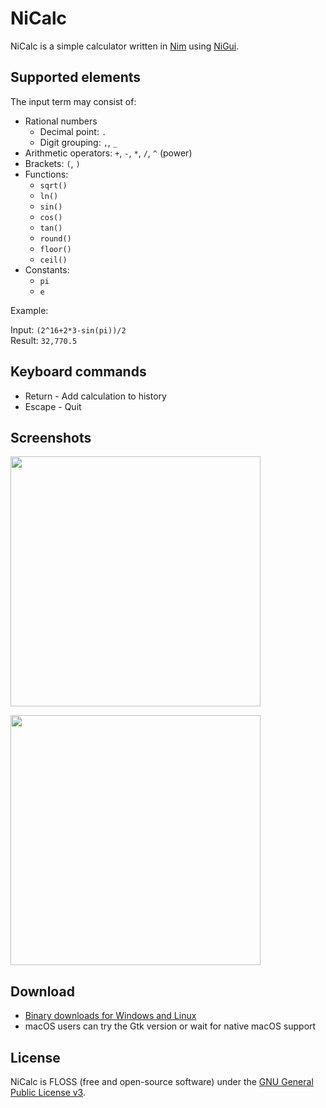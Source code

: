 NiCalc
======

NiCalc is a simple calculator written in [Nim](https://nim-lang.org/) using [NiGui](https://github.com/trustable-code/NiGui). 

Supported elements
------------------

The input term may consist of:

* Rational numbers
  * Decimal point: `.`
  * Digit grouping: `,`, `_`
* Arithmetic operators: `+`, `-`, `*`, `/`, `^` (power)
* Brackets: `(`, `)`
* Functions:
  * `sqrt()`
  * `ln()`
  * `sin()`
  * `cos()`
  * `tan()`
  * `round()`
  * `floor()`
  * `ceil()`
* Constants: 
  * `pi`
  * `e`

Example:

Input: `(2^16+2*3-sin(pi))/2`<br>
Result: `32,770.5`

Keyboard commands
-----------------

* Return - Add calculation to history
* Escape - Quit

Screenshots
-----------

<a href="https://github.com/trustable-code/NiCalc/blob/master/screenshot-windows.png"><img src="https://raw.githubusercontent.com/trustable-code/NiCalc/master/screenshot-windows.png" width="400"></a>

<a href="https://github.com/trustable-code/NiCalc/blob/master/screenshot-gtk.png"><img src="https://raw.githubusercontent.com/trustable-code/NiCalc/master/screenshot-gtk.png" width="400"></a>

Download
--------

* [Binary downloads for Windows and Linux](https://github.com/trustable-code/NiCalc/releases)
* macOS users can try the Gtk version or wait for native macOS support

License
-------

NiCalc is FLOSS (free and open-source software) under the [GNU General Public License v3](http://www.gnu.de/documents/gpl-3.0.en.html).

